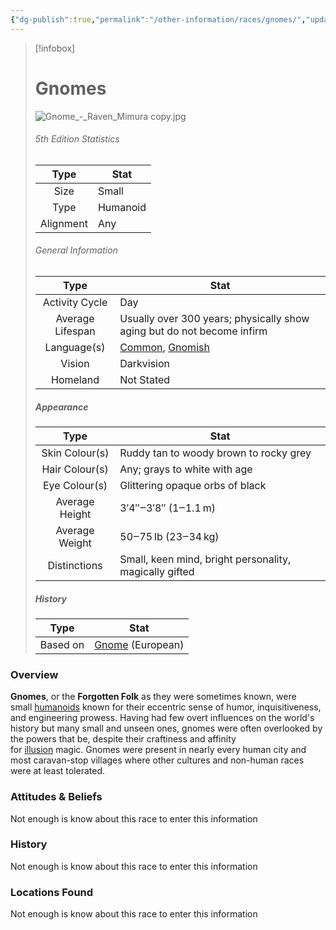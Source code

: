 ```yaml
---
{"dg-publish":true,"permalink":"/other-information/races/gnomes/","updated":"2025-03-01T21:15:51.919+00:00"}
---
```



 >[!infobox]
> 
> #  Gnomes
> ![Gnome_-_Raven_Mimura copy.jpg](/img/user/Admin/Attachments/Gnome_-_Raven_Mimura%20copy.jpg)
> ###### 5th Edition Statistics
> 
>  Type | Stat |
> :----: | --- |
>  Size | Small |
>  Type | Humanoid |
>  Alignment | Any |
>  
> ###### General Information
> Type | Stat |
>  :----: | --- |
>  Activity Cycle | Day |
>  Average Lifespan | Usually over 300 years; physically show aging but do not become infirm |
>  Language(s) | [Common](https://forgottenrealms.fandom.com/wiki/Common "Common"), [Gnomish](https://forgottenrealms.fandom.com/wiki/Gnomish "Gnomish") |
>  Vision | Darkvision |
>  Homeland | Not Stated |
>
>##### Appearance
> Type | Stat |
>  :----: | --- |
>  Skin Colour(s) | Ruddy tan to woody brown to rocky grey |
>  Hair Colour(s) | Any; grays to white with age |
>  Eye Colour(s) | Glittering opaque orbs of black |
>  Average Height | 3′4″‒3′8″ (1‒1.1 m) |
>  Average Weight | 50‒75 lb (23‒34 kg) |
>  Distinctions | Small, keen mind, bright personality, magically gifted |
>
>##### History
>Type | Stat |
>  :----: | --- |
>  Based on | [Gnome](https://en.wikipedia.org/wiki/en:Gnome "wikipedia:en:Gnome") (European) |

### Overview
**Gnomes**, or the **Forgotten Folk** as they were sometimes known, were small [humanoids](https://forgottenrealms.fandom.com/wiki/Humanoid "Humanoid") known for their eccentric sense of humor, inquisitiveness, and engineering prowess. Having had few overt influences on the world's history but many small and unseen ones, gnomes were often overlooked by the powers that be, despite their craftiness and affinity for [illusion](https://forgottenrealms.fandom.com/wiki/Illusion "Illusion") magic. Gnomes were present in nearly every human city and most caravan-stop villages where other cultures and non-human races were at least tolerated.

### Attitudes & Beliefs
Not enough is know about this race to enter this information

### History
Not enough is know about this race to enter this information

### Locations Found
Not enough is know about this race to enter this information